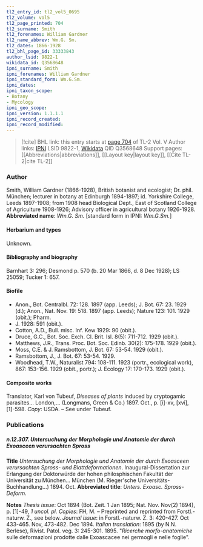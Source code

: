 ```yaml
---
tl2_entry_id: tl2_vol5_0695
tl2_volume: vol5
tl2_page_printed: 704
tl2_surname: Smith
tl2_forenames: William Gardner
tl2_name_abbrev: Wm.G. Sm.
tl2_dates: 1866-1928
tl2_bhl_page_id: 33333843
author_lsid: 9822-1
wikidata_id: Q3568648
ipni_surname: Smith
ipni_forenames: William Gardner
ipni_standard_form: Wm.G.Sm.
ipni_dates: 
ipni_taxon_scope: 
- Botany
- Mycology
ipni_geo_scope: 
ipni_version: 1.1.1.1
ipni_record_created: 
ipni_record_modified:
---
```


> [!cite] BHL link: this entry starts at [page 704](https://www.biodiversitylibrary.org/page/33333843) of TL-2 Vol. V
> Author links: [IPNI](https://www.ipni.org/a/9822-1) LSID 9822-1, [Wikidata](https://www.wikidata.org/wiki/Q3568648) QID Q3568648
> Support pages: [[Abbreviations|abbreviations]], [[Layout key|layout key]], [[Cite TL-2|cite TL-2]]

### Author

Smith, William Gardner (1866-1928), British botanist and ecologist; Dr. phil. München; lecturer in botany at Edinburgh 1894-1897; id. Yorkshire College, Leeds 1897-1908; from 1908 head Biological Dept., East of Scotland College of Agriculture 1908-1926; Advisory officer in agricultural botany 1926-1928. 
**Abbreviated name**: *Wm.G. Sm.* \[standard form in IPNI: *Wm.G.Sm.*\]

#### Herbarium and types

Unknown.

#### Bibliography and biography

Barnhart 3: 296; Desmond p. 570 (b. 20 Mar 1866, d. 8 Dec 1928); LS 25059; Tucker 1: 657.

#### Biofile

- Anon., Bot. Centralbl. 72: 128. 1897 (app. Leeds); J. Bot. 67: 23. 1929 (d.); Anon., Nat. Nov. 19: 518. 1897 (app. Leeds); Nature 123: 101. 1929 (obit.); Pharm.
- J. 1928: 591 (obit.).
- Cotton, A.D., Bull. misc. Inf. Kew 1929: 90 (obit.).
- Druce, G.C., Bot. Soc. Exch. Cl. Brit. Isl. 8(5): 711-712. 1929 (obit.).
- Matthews, J.R., Trans. Proc. Bot. Soc. Edinb. 30(2): 175-178. 1929 (obit.).
- Moss, C.E. & J. Ramsbottom, J. Bot. 67: 53-54. 1929 (obit.).
- Ramsbottom, J., J. Bot. 67: 53-54. 1929.
- Woodhead, T.W., Naturalist 794: 108-111. 1923 (portr., ecological work), 867: 153-156. 1929 (obit., portr.); J. Ecology 17: 170-173. 1929 (obit.).

#### Composite works

Translator, Karl von Tubeuf, *Diseases of plants* induced by cryptogamic parasites... London,... (Longmans, Green & Co.) 1897. Oct., p. \[i\]-xv, \[xvi\], \[1\]-598. *Copy*: USDA. – See under Tubeuf.

### Publications

##### n.12.307. Untersuchung der Morphologie und Anatomie der durch Exoasceen verursachten Spross

**Title**
*Untersuchung der Morphologie und Anatomie der durch Exoasceen verursachten Spross*- *und Blattdeformationen*. Inaugural-Dissertation zur Erlangung der Doktorwürde der hohen philosphischen Fakultät der Universität zu München... München (M. Rieger'sche Universitäts-Buchhandlung...) 1894. Oct.
**Abbreviated title**: *Unters. Exoasc. Spross-Deform.*

**Notes**
*Thesis issue*: Oct 1894 (Bot. Zeit. 1 Jan 1895; Nat. Nov. Nov(2) 1894), p. \[1\]-49, *1 uncol. pl. Copies*: FH, M. – Preprinted and reprinted from Forstl.-naturw. Z., see below.
*Journal issue*: in Forstl.-naturw. Z. 3: 420-427. Oct 433-465. Nov, 473-482. Dec 1894.
*Italian translation*: 1895 (by N.N. Berlese), Rivist. Patol. veg. 3: 245-301. 1895. "*Ricerche* *morfo-anatomiche* sulle deformazioni prodotte dalle Exoascacee nei germogli e nelle foglie".

